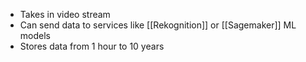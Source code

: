 - Takes in video stream
- Can send data to services like [[Rekognition]] or [[Sagemaker]] ML models
- Stores data from 1 hour to 10 years
